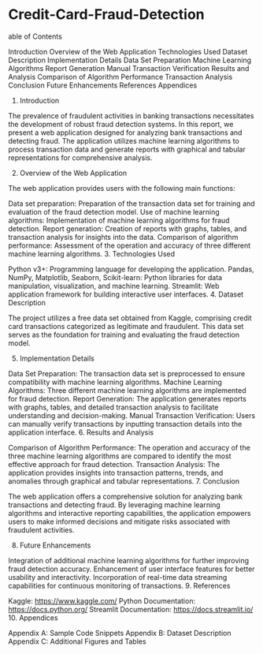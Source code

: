# Credit-Card-Fraud-Detection
able of Contents

Introduction
Overview of the Web Application
Technologies Used
Dataset Description
Implementation Details
Data Set Preparation
Machine Learning Algorithms
Report Generation
Manual Transaction Verification
Results and Analysis
Comparison of Algorithm Performance
Transaction Analysis
Conclusion
Future Enhancements
References
Appendices
1. Introduction

The prevalence of fraudulent activities in banking transactions necessitates the development of robust fraud detection systems. In this report, we present a web application designed for analyzing bank transactions and detecting fraud. The application utilizes machine learning algorithms to process transaction data and generate reports with graphical and tabular representations for comprehensive analysis.

2. Overview of the Web Application

The web application provides users with the following main functions:

Data set preparation: Preparation of the transaction data set for training and evaluation of the fraud detection model.
Use of machine learning algorithms: Implementation of machine learning algorithms for fraud detection.
Report generation: Creation of reports with graphs, tables, and transaction analysis for insights into the data.
Comparison of algorithm performance: Assessment of the operation and accuracy of three different machine learning algorithms.
3. Technologies Used

Python v3+: Programming language for developing the application.
Pandas, NumPy, Matplotlib, Seaborn, Scikit-learn: Python libraries for data manipulation, visualization, and machine learning.
Streamlit: Web application framework for building interactive user interfaces.
4. Dataset Description

The project utilizes a free data set obtained from Kaggle, comprising credit card transactions categorized as legitimate and fraudulent. This data set serves as the foundation for training and evaluating the fraud detection model.

5. Implementation Details

Data Set Preparation: The transaction data set is preprocessed to ensure compatibility with machine learning algorithms.
Machine Learning Algorithms: Three different machine learning algorithms are implemented for fraud detection.
Report Generation: The application generates reports with graphs, tables, and detailed transaction analysis to facilitate understanding and decision-making.
Manual Transaction Verification: Users can manually verify transactions by inputting transaction details into the application interface.
6. Results and Analysis

Comparison of Algorithm Performance: The operation and accuracy of the three machine learning algorithms are compared to identify the most effective approach for fraud detection.
Transaction Analysis: The application provides insights into transaction patterns, trends, and anomalies through graphical and tabular representations.
7. Conclusion

The web application offers a comprehensive solution for analyzing bank transactions and detecting fraud. By leveraging machine learning algorithms and interactive reporting capabilities, the application empowers users to make informed decisions and mitigate risks associated with fraudulent activities.

8. Future Enhancements

Integration of additional machine learning algorithms for further improving fraud detection accuracy.
Enhancement of user interface features for better usability and interactivity.
Incorporation of real-time data streaming capabilities for continuous monitoring of transactions.
9. References

Kaggle: https://www.kaggle.com/
Python Documentation: https://docs.python.org/
Streamlit Documentation: https://docs.streamlit.io/
10. Appendices

Appendix A: Sample Code Snippets
Appendix B: Dataset Description
Appendix C: Additional Figures and Tables
